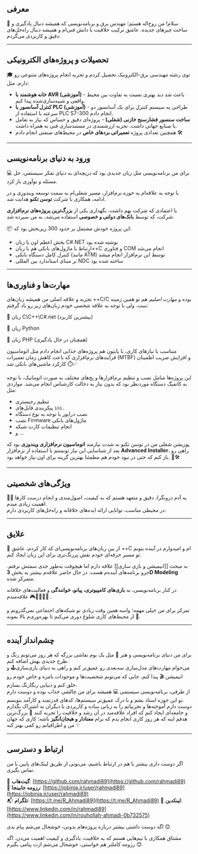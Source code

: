 
## معرفی
👋 سلام! من روح‌اله هستم؛ مهندس برق و برنامه‌نویسی که همیشه دنبال یادگیری و ساخت چیزهای جدیده. عاشق ترکیب خلاقیت با دانش فنی‌ام و همیشه دنبال راه‌حل‌های دقیق و کاربردی می‌گردم.

---
## تحصیلات و پروژه‌های الکترونیکی
🎓 توی رشته مهندسی برق-الکترونیک تحصیل کردم و تجربه انجام پروژه‌های متنوعی رو دارم، مثل:

 - **خانه هوشمند با AVR (آموزشی)** - باعث شد دید بهتری نسبت به تفاوت بین محیط واقعی و شبیه‌سازی‌شده پیدا کنم.
 - **کنترل آسانسور با PLC (آموزشی)**  - طراحی یه سیستم کنترل برای یک آسانسور دو سرعته با استفاده از PLC S7-300 انجام دادم.
 - **ساخت سنسور فشارسنج خازنی (شغلی)** - پروژه‌ای دقیق و حساس که نیاز به تعامل با صنایع جهانی داشت. تجربه ارزشمندی در مستندسازی فنی به همراه داشت.
 - همچنین تعدادی پروژه **تعمیراتی بردهای خاص** در محیط‌های صنعتی انجام دادم 🛠️
 
---
## ورود به دنیای برنامه‌نویسی

💻 برای من برنامه‌نویسی مثل زبان جدیدی بود که دریچه‌ای به دنیای تفکر سیستمی، حل مسئله و نوآوری باز کرد.

با توجه به علاقه‌ام به حوزه نرم‌افزار، مسیر شغلی‌ام به سمت توسعه ویندوزی و در ادامه، همکاری با شرکت **توسن تکنو** هدایت شد.

با اعتمادی که شرکت بهم داشت، نگهداری یکی از **بزرگ‌ترین پروژه‌های نرم‌افزاری** شرکت، که توسط **بانک‌های دولتی و خصوصی** استفاده می‌شد، به من سپرده شد.

📦 این پروژه خودش مشتمل بر حدود 300 زیربخش بود که:  
 - بخش اعظم اون با زبان C#.NET نوشته شده بود  
 - ارتباط با ماژول‌های بانکی هم با زبان++C و فناوری COM انجام می‌شد
 - کنترل کامل دستگاه بانکی (مانند ATM) توسط این نرم‌افزار انجام میشد
 - بر مبنای استاندارد بین المللی NDC ساخته شده بود
 
---
## مهارت‌ها و فناوری‌ها
تجربه و علاقه اصلی من همیشه زبان‌های ++C/C بوده و *مهارت اصلیم* هم تو همین زمینه ست. ولی با توجه به علاقه شخصی خودم زبان‌های زیر رو یاد گرفتم:  

🧠 زبان  C\C++\C#.net (بیشترین کاربرد)

🐍 زبان Python 

🐘 زبان  PHP (همچنان در حال یادگیری)


متناسب با نیازهای کاری، با پایتون هم پروژه‌های جذابی انجام دادم مثل اتوماسیون فرآیندهای نرم‌افزاری که باعث کاهش زمان تعمیرات (MTBF) و افزایش ضریب اطمینان کارکرد ماشین‌های بانکی شد ⏱️✅

این پروژه‌ها شامل نصب و تنظیم نرم‌افزار‌ها و پج‌های مختلف به صورت اتوماتیک، با توجه به کانفیگ دستگاه موردنظر بود که بدون نیاز به دخالت کارشناس انجام می‌شد. مواردی مثل: 
- تنظیم رجیستری 
- پیکربندی فایل‌های `ini.`
- نصب درایور با توجه به نوع دستگاه
- نصب Firmware ماژول‌های بانکی
- انجام تنظیمات کارت شبکه
- و ...

پوزیشن شغلی من در توسن تکنو به شدت نیازمند **اتوماسیون نرم‌افزاری ویندوزی** بود که بعد از شناسایی این نیاز تونستم با استفاده از نرم‌افزار **Advanced Installer**، راهی رو باز کنم که حتی در نبود خودم هم مطمئنا بهترین گزینه برای اون نیاز خواهد بود. 💼🛠️

---
## ویژگی‌های شخصیتی
🧘‍♂️ یه آدم درونگرا، دقیق و متعهد هستم که به کیفیت، اصول‌مندی و انجام درست کارها اهمیت زیادی میدم.  
در محیطی مناسب، توانایی ارائه ایده‌های خلاقانه و راه‌حل‌های کاربردی دارم.

---
## علایق
💖 از بین زبان‌های برنامه‌نویسی‌ای که کار کردم، عاشق ++C ام و امیدوارم در آینده بتونم تو مسیر حرفه‌ای خودم نقش پررنگ‌تری برای این زبان ایجاد کنم.

به مبحث [[انیمیشن و بازی سازی]] علاقه دارم اما هیچوقت به‌طور جدی سمتش نرفتم. جزو برنامه‌های آینده‌م هست. در حال حاضر علاقه‌م بیشتر به بخش **3D Modeling** متمرکز شده.

در کنار برنامه‌نویسی، به **بازی‌های کامپیوتری، پیانو، خوانندگی** و فعالیت‌های خلاقانه علاقه‌مندم 🎮🎹🎤👨‍💻 .

تمرکز برای من خیلی مهمه؛ واسه همین وقت زیادی تو شبکه‌های اجتماعی نمی‌گذرونم و از محیط‌های کاری شلوغ دوری می‌کنم تا بهره‌وری‌م بالا بمونه 🚷.

---
## چشم‌انداز آینده

برای من دنیای برنامه‌نویسی و هنر 🎨 مثل یک بوم نقاشی بزرگه که هر روز می‌تونم رنگ و طرح جدیدی بهش اضافه کنم.  
می‌خوام مهارت‌های مدل‌سازی سه‌بعدی رو عمیق‌تر کنم و راهی به دنیای بازی‌سازی🕹️ و انیمیشن 🎬 پیدا کنم، جایی که می‌تونم شخصیت‌ها و موجودات بامزه و خاص خودم رو خلق کنم و دنیایی رنگارنگ بسازم.  
از طرفی، برنامه‌نویسی سیستمی 💻 همیشه برای من چالشی جذاب بوده و دوست دارم تو این حوزه استاد بشم و با درک عمیق‌تر سیستم‌ها، کدهای قدرتمند و کارآمد بنویسم.  
دوست دارم آموخته‌ها و تجربیاتم را به زبانی ساده و کاربردی با دیگران به اشتراک بگذارم و جامعه‌ای ایجاد کنم که افراد علاقه‌مند در آن رشد و خلاقیت را تجربه کنند 🌱
بزرگ‌ترین هدفم اینه که هر روز کاری انجام بدم که برام **معنادار و هیجان‌انگیز** باشه؛ کاری که جهان من و اطرافیانم رو کمی بهتر کنه ✨

---
## ارتباط و دسترسی
اگر دوست داری بیشتر با هم در ارتباط باشیم، می‌تونی از طریق لینک‌های پایین با من تماس بگیری.

🔗 **گیت‌هاب**: [https://github.com/rahmadi89](https://github.com/rahmadi89)  
📎 **رزومه جابینجا**: [https://jobinja.ir/user/rahmadi89](https://jobinja.ir/user/rahmadi89)  
📬 **تلگرام**: [https://t.me/R_Ahmadi89](https://t.me/R_Ahmadi89)
💼 **لینکدین**: [https://www.linkedin.com/in/rahmadi89](https://www.linkedin.com/in/rouhollah-ahmadi-0b732575)

اگه دوست داشتی بیشتر درباره پروژه‌هام بدونی، خوشحال می‌شم پیام بدی 😊

مشتاق همکاری با تیم‌هایی هستم که به خلاقیت، یادگیری و کیفیت اهمیت می‌دن. اگه رزومه کاملتر هم خواستی،
 خوشحال می‌شم ازت پیامی بگیرم 😊
 